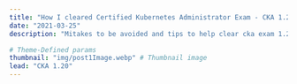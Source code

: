 ```yaml
---
title: "How I cleared Certified Kubernetes Administrator Exam - CKA 1.20 on my 2nd Attempt"
date: "2021-03-25"
description: "Mitakes to be avoided and tips to help clear cka exam 1.20 in 2021"

# Theme-Defined params
thumbnail: "img/post1Image.webp" # Thumbnail image
lead: "CKA 1.20"
---
```


